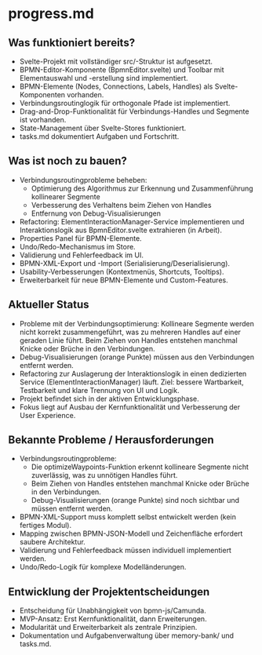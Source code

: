 # progress.md

## Was funktioniert bereits?

- Svelte-Projekt mit vollständiger src/-Struktur ist aufgesetzt.
- BPMN-Editor-Komponente (BpmnEditor.svelte) und Toolbar mit Elementauswahl und -erstellung sind implementiert.
- BPMN-Elemente (Nodes, Connections, Labels, Handles) als Svelte-Komponenten vorhanden.
- Verbindungsroutinglogik für orthogonale Pfade ist implementiert.
- Drag-and-Drop-Funktionalität für Verbindungs-Handles und Segmente ist vorhanden.
- State-Management über Svelte-Stores funktioniert.
- tasks.md dokumentiert Aufgaben und Fortschritt.

## Was ist noch zu bauen?

- Verbindungsroutingprobleme beheben:
  - Optimierung des Algorithmus zur Erkennung und Zusammenführung kollinearer Segmente
  - Verbesserung des Verhaltens beim Ziehen von Handles
  - Entfernung von Debug-Visualisierungen
- Refactoring: ElementInteractionManager-Service implementieren und Interaktionslogik aus BpmnEditor.svelte extrahieren (in Arbeit).
- Properties Panel für BPMN-Elemente.
- Undo/Redo-Mechanismus im Store.
- Validierung und Fehlerfeedback im UI.
- BPMN-XML-Export und -Import (Serialisierung/Deserialisierung).
- Usability-Verbesserungen (Kontextmenüs, Shortcuts, Tooltips).
- Erweiterbarkeit für neue BPMN-Elemente und Custom-Features.

## Aktueller Status

- Probleme mit der Verbindungsoptimierung: Kollineare Segmente werden nicht korrekt zusammengeführt, was zu mehreren Handles auf einer geraden Linie führt. Beim Ziehen von Handles entstehen manchmal Knicke oder Brüche in den Verbindungen.
- Debug-Visualisierungen (orange Punkte) müssen aus den Verbindungen entfernt werden.
- Refactoring zur Auslagerung der Interaktionslogik in einen dedizierten Service (ElementInteractionManager) läuft. Ziel: bessere Wartbarkeit, Testbarkeit und klare Trennung von UI und Logik.
- Projekt befindet sich in der aktiven Entwicklungsphase.
- Fokus liegt auf Ausbau der Kernfunktionalität und Verbesserung der User Experience.

## Bekannte Probleme / Herausforderungen

- Verbindungsroutingprobleme:
  - Die optimizeWaypoints-Funktion erkennt kollineare Segmente nicht zuverlässig, was zu unnötigen Handles führt.
  - Beim Ziehen von Handles entstehen manchmal Knicke oder Brüche in den Verbindungen.
  - Debug-Visualisierungen (orange Punkte) sind noch sichtbar und müssen entfernt werden.
- BPMN-XML-Support muss komplett selbst entwickelt werden (kein fertiges Modul).
- Mapping zwischen BPMN-JSON-Modell und Zeichenfläche erfordert saubere Architektur.
- Validierung und Fehlerfeedback müssen individuell implementiert werden.
- Undo/Redo-Logik für komplexe Modelländerungen.

## Entwicklung der Projektentscheidungen

- Entscheidung für Unabhängigkeit von bpmn-js/Camunda.
- MVP-Ansatz: Erst Kernfunktionalität, dann Erweiterungen.
- Modularität und Erweiterbarkeit als zentrale Prinzipien.
- Dokumentation und Aufgabenverwaltung über memory-bank/ und tasks.md.
